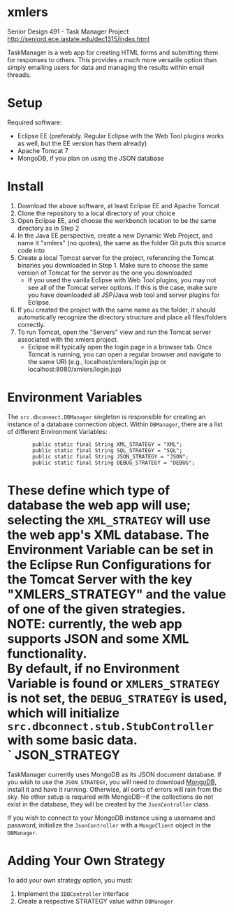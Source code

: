 xmlers
======

Senior Design 491 - Task Manager Project
http://seniord.ece.iastate.edu/dec1315/index.html

TaskManager is a web app for creating HTML forms and submitting them for responses to others. 
This provides a much more versatile option than simply emailing users for data and managing the results within email threads.

Setup
=====
Required software:

* Eclipse EE (preferably. Regular Eclipse with the Web Tool plugins works as well, but the EE version has them already)
* Apache Tomcat 7
* MongoDB, if you plan on using the JSON database

Install
=======
1. Download the above software, at least Eclipse EE and Apache Tomcat
2. Clone the repository to a local directory of your choice
3. Open Eclipse EE, and choose the workbench location to be the same directory as in Step 2
4. In the Java EE perspective, create a new Dynamic Web Project, and name it "xmlers" (no quotes), the same as the folder Git puts this source code into
5. Create a local Tomcat server for the project, referencing the Tomcat binaries you downloaded in Step 1. Make sure to choose the same version of Tomcat for the server as the one you downloaded
    * If you used the vanila Eclipse with Web Tool plugins, you may not see all of the Tomcat server options. If this is the case, make sure you have downloaded all JSP/Java web tool and server plugins for Eclipse.
6. If you created the project with the same name as the folder, it should automatically recognize the directory structure and place all files/folders correctly.
7. To run Tomcat, open the "Servers" view and run the Tomcat server associated with the xmlers project.
    * Eclipse will typically open the login page in a browser tab. Once Tomcat is running, you can open a regular browser and navigate to the same URI (e.g., localhost/xmlers/login.jsp or localhost:8080/xmlers/login.jsp)

Environment Variables
=====================
The `src.dbconnect.DBManager` singleton is responsible for creating an instance of a database connection object. Within `DBManager`, there are a list of different Environment Variables:

```
        public static final String XML_STRATEGY = "XML";  
        public static final String SQL_STRATEGY = "SQL";  
        public static final String JSON_STRATEGY = "JSON";  
        public static final String DEBUG_STRATEGY = "DEBUG";  
```

These define which type of database the web app will use; selecting the `XML_STRATEGY` will use the web app's XML database. The Environment Variable can be set in the Eclipse Run Configurations for the Tomcat Server with the key "XMLERS_STRATEGY" and the value of one of the given strategies.  
**NOTE:** currently, the web app supports JSON and some XML functionality.  
By default, if no Environment Variable is found or `XMLERS_STRATEGY` is not set, the `DEBUG_STRATEGY` is used, which will initialize `src.dbconnect.stub.StubController` with some basic data.  
`
JSON_STRATEGY
==============
TaskManager currently uses MongoDB as its JSON document database. If you wish to use the `JSON_STRATEGY`, you will need to download [MongoDB](http://www.mongodb.org/downloads), install it and have it running. Otherwise, all sorts of errors will rain from the sky. No other setup is required with MongoDB--if the collections do not exist in the database, they will be created by the `JsonController` class.

If you wish to connect to your MongoDB instance using a username and password, initialize the `JsonController` with a `MongoClient` object in the `DBManager`.

Adding Your Own Strategy
========================
To add your own strategy option, you must:

1. Implement the `IDBController` interface
2. Create a respective STRATEGY value within `DBManager`
